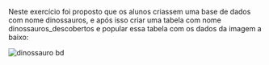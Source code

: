 Neste exercício foi proposto que os alunos criassem uma base de dados com nome dinossauros, e após isso criar uma tabela com nome dinossauros_descobertos e popular essa tabela com os dados da imagem a baixo:

![dinossauro bd](https://user-images.githubusercontent.com/100708547/232178908-49bf0db9-6639-4060-863d-2042f1c4d247.png)
